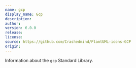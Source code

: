 ```yaml
---
name: gcp
display_name: Gcp
description: 
author: 
version: 6.0.0
release: 
license: 
source: https://github.com/Crashedmind/PlantUML-icons-GCP
origin: 
---
```


Information about the `gcp` Standard Library.
